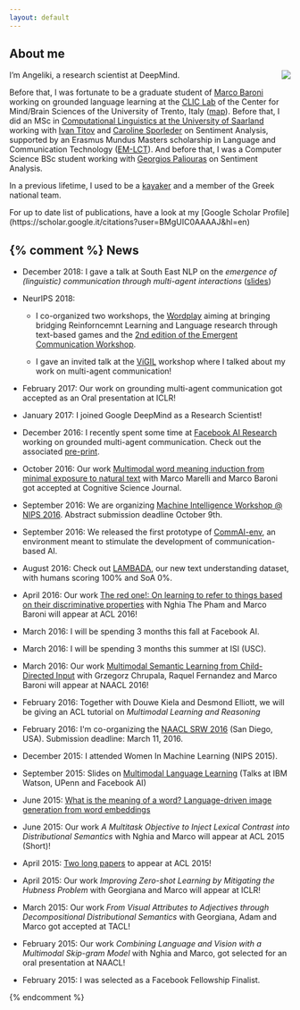 ```yaml
---
layout: default
---
```




<h2 id="about-me">About me</h2>
<p><img src="../resourses/me2.jpg" style="float:right">I’m Angeliki, a research scientist at DeepMind. </p>

<p>Before that, I was fortunate to be a graduate student of <a
href="http://clic.cimec.unitn.it/marco">Marco Baroni</a> working on grounded
language learning at the <a href="http://clic.cimec.unitn.it">CLIC Lab</a>  of
the Center for Mind/Brain Sciences of the University of Trento, Italy (<a
href="https://www.google.com/maps/place/Roveret://www.google.com/maps/place/38068+Rovereto+TN,+It%C3%A1lie/@47.2603133,11.7074777,5z/data=!4m2!3m1!1s0x47820ec143127041:0x6a9664123aebfadf">map</a>).
Before that, I did an MSc in <a
href="http://www.coli.uni-saarland.de">Computational Linguistics at the
University of Saarland</a> working with <a href="http://ivan-titov.org">Ivan
Titov</a> and <a href="http://www.uni-trier.de/index.php?id=46381">Caroline
Sporleder</a> on Sentiment Analysis, supported by an Erasmus Mundus Masters scholarship in Language and Communication Technology (<a href="https://lct-master.org/">EM-LCT</a>). And before that, I was a Computer Science
BSc student working with <a
href="http://users.iit.demokritos.gr/~paliourg">Georgios Paliouras</a> on
Sentiment Analysis.</p>

<p>In a previous lifetime, I used to be a <a href="../resourses/kayak.jpg">kayaker</a> and a member of the Greek national team.</p>

<p>For up to date list of publications, have a look at my [Google Scholar Profile](https://scholar.google.it/citations?user=BMgUIC0AAAAJ&hl=en)</p>

{% comment %}
News
---------
* December 2018: I gave a talk at South East NLP on the *emergence of (linguistic) communication through multi-agent interactions* ([slides](https://bit.ly/2EQBlKq))

* NeurIPS 2018: 

	* I co-organized two workshops, the [Wordplay](https://www.wordplay2018.com/) aiming at bringing bridging Reinforncemnt Learning and Language research through text-based games and the [2nd edition of the Emergent Communication Workshop](https://sites.google.com/site/emecom2018/).

	* I gave an invited talk at the [ViGIL](https://nips2018vigil.github.io/) workshop where I talked about my work on multi-agent communication!

* February 2017: Our work on grounding multi-agent communication got accepted as an Oral presentation at ICLR!

* January 2017: I joined Google DeepMind as a Research Scientist!

* December 2016: I recently spent some time at <a href="https://research.facebook.com/ai">Facebook AI Research</a> working on grounded multi-agent communication. Check out the associated <a href="https://arxiv.org/abs/1612.07182">pre-print</a>.

* October 2016: Our work <a href="http://clic.cimec.unitn.it/marco/publications/lazaridou-et-al-chimeras-cogsci.pdf">Multimodal word meaning induction from minimal exposure to natural text</a> with Marco Marelli and Marco Baroni got accepted at Cognitive Science Journal.

* September 2016: We are organizing <a href="https://mainatnips.github.io/">Machine Intelligence Workshop @ NIPS 2016</a>. Abstract submission deadline October 9th.

* September 2016: We released the first prototype of <a href="https://github.com/facebookresearch/CommAI-env">CommAI-env</a>, an environment meant to stimulate the development of communication-based AI.

* August 2016: Check out <a href="http://clic.cimec.unitn.it/lambada/"> LAMBADA</a>, our new text understanding dataset, with humans scoring 100% and SoA 0%. 


* April 2016: Our work <a href="http://arxiv.org/abs/1603.02618">The red one!: On learning to refer to things based on their discriminative properties</a> with Nghia The Pham  and Marco Baroni will appear at ACL 2016!

* March 2016: I will be spending 3 months this fall at Facebook AI.

* March 2016: I will be spending 3 months this summer at ISI (USC).

* March 2016: Our work <a href="../resourses/vision/learning-from-childes-short-naacl2016.pdf">Multimodal Semantic Learning from Child-Directed Input</a> with Grzegorz Chrupala, Raquel Fernandez and Marco Baroni will appear at NAACL 2016!

* February 2016: Together with Douwe Kiela and Desmond Elliott, we will be giving an ACL tutorial on *Multimodal Learning and Reasoning*

* February 2016: I'm co-organizing the <a href="https://sites.google.com/site/naaclsrw2016/">NAACL SRW 2016</a> (San Diego, USA). Submission deadline: March 11, 2016.

* December 2015: I attended Women In Machine Learning (NIPS 2015). 

* September 2015: Slides on <a href="../resourses/talks/MmLL.pdf">Multimodal Language Learning</a> (Talks at IBM Watson, UPenn and Facebook AI)

* June 2015: <a href="http://arxiv.org/abs/1506.03500">What is the meaning of a word? Language-driven image generation from word embeddings</a>

* June 2015: Our work *A Multitask Objective to Inject Lexical Contrast into Distributional Semantics* with Nghia and Marco will appear at ACL 2015 (Short)!

* April 2015: <a href="http://angelikilazaridou.github.io/publications/">Two long papers</a> to appear at ACL 2015!

* April 2015: Our work *Improving Zero-shot Learning by Mitigating the Hubness Problem* with Georgiana and Marco will appear at ICLR!

* March 2015: Our work *From Visual Attributes to Adjectives through Decompositional Distributional Semantics* with Georgiana, Adam and Marco got accepted at TACL!

* February 2015: Our work *Combining Language and Vision with a Multimodal Skip-gram Model*  with Nghia and Marco, got selected for an oral presentation at NAACL!

* February 2015: I was selected as a Facebook Fellowship Finalist.

{% endcomment %}

